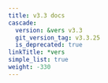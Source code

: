 ```yaml
---
title: v3.3 docs
cascade:
  version: &vers v3.3
  git_version_tag: v3.3.25
  is_deprecated: true
linkTitle: *vers
simple_list: true
weight: -330
---
```

